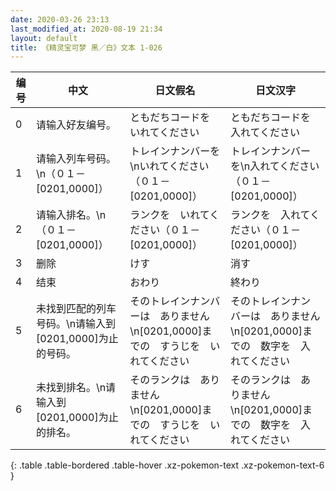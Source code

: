 ```yaml
---
date: 2020-03-26 23:13
last_modified_at: 2020-08-19 21:34
layout: default
title: 《精灵宝可梦 黑／白》文本 1-026
---
```

| 编号 | 中文 | 日文假名 | 日文汉字 |
| ---- | ---- | ---- | --- |
| 0 | 请输入好友编号。 | ともだちコードを　いれてください | ともだちコードを　入れてください |
| 1 | 请输入列车号码。\n（０１－[0201,0000]） | トレインナンバーを\nいれてください（０１－[0201,0000]） | トレインナンバーを\n入れてください（０１－[0201,0000]） |
| 2 | 请输入排名。\n（０１－[0201,0000]） | ランクを　いれてください（０１－[0201,0000]） | ランクを　入れてください（０１－[0201,0000]） |
| 3 | 删除 | けす | 消す |
| 4 | 结束 | おわり | 終わり |
| 5 | 未找到匹配的列车号码。\n请输入到[0201,0000]为止的号码。 | そのトレインナンバーは　ありません\n[0201,0000]までの　すうじを　いれてください | そのトレインナンバーは　ありません\n[0201,0000]までの　数字を　入れてください |
| 6 | 未找到排名。\n请输入到[0201,0000]为止的排名。 | そのランクは　ありません\n[0201,0000]までの　すうじを　いれてください | そのランクは　ありません\n[0201,0000]までの　数字を　入れてください |
{: .table .table-bordered .table-hover .xz-pokemon-text .xz-pokemon-text-6 }